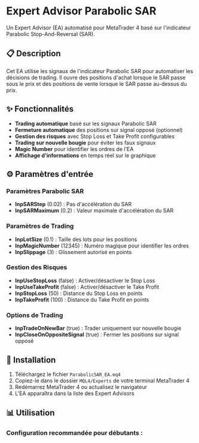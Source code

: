 # Expert Advisor Parabolic SAR

Un Expert Advisor (EA) automatisé pour MetaTrader 4 basé sur l'indicateur Parabolic Stop-And-Reversal (SAR).

## 📋 Description

Cet EA utilise les signaux de l'indicateur Parabolic SAR pour automatiser les décisions de trading. Il ouvre des positions d'achat lorsque le SAR passe sous le prix et des positions de vente lorsque le SAR passe au-dessus du prix.

## ✨ Fonctionnalités

- **Trading automatique** basé sur les signaux Parabolic SAR
- **Fermeture automatique** des positions sur signal opposé (optionnel)
- **Gestion des risques** avec Stop Loss et Take Profit configurables
- **Trading sur nouvelle bougie** pour éviter les faux signaux
- **Magic Number** pour identifier les ordres de l'EA
- **Affichage d'informations** en temps réel sur le graphique

## ⚙️ Paramètres d'entrée

### Paramètres Parabolic SAR
- **InpSARStep** (0.02) : Pas d'accélération du SAR
- **InpSARMaximum** (0.2) : Valeur maximale d'accélération du SAR

### Paramètres de Trading
- **InpLotSize** (0.1) : Taille des lots pour les positions
- **InpMagicNumber** (12345) : Numéro magique pour identifier les ordres
- **InpSlippage** (3) : Glissement autorisé en points

### Gestion des Risques
- **InpUseStopLoss** (false) : Activer/désactiver le Stop Loss
- **InpUseTakeProfit** (false) : Activer/désactiver le Take Profit
- **InpStopLoss** (50) : Distance du Stop Loss en points
- **InpTakeProfit** (100) : Distance du Take Profit en points

### Options de Trading
- **InpTradeOnNewBar** (true) : Trader uniquement sur nouvelle bougie
- **InpCloseOnOppositeSignal** (true) : Fermer les positions sur signal opposé

## 🚀 Installation

1. Téléchargez le fichier `ParabolicSAR_EA.mq4`
2. Copiez-le dans le dossier `MQL4/Experts` de votre terminal MetaTrader 4
3. Redémarrez MetaTrader 4 ou actualisez le navigateur
4. L'EA apparaîtra dans la liste des Expert Advisors

## 📊 Utilisation

### Configuration recommandée pour débutants :